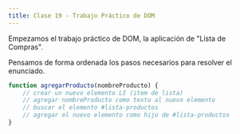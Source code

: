 ```yaml
---  
title: Clase 19 - Trabajo Práctico de DOM
---
```


Empezamos el trabajo práctico de DOM, la aplicación de "Lista de Compras".

Pensamos de forma ordenada los pasos necesarios para resolver el enunciado.

```js
function agregarProducto(nombreProducto) {
	// crear un nuevo elemento LI (item de lista)
	// agregar nombreProducto como texto al nuevo elemento
	// buscar el elemento #lista-productos
	// agregar el nuevo elemento como hijo de #lista-productos
}
```